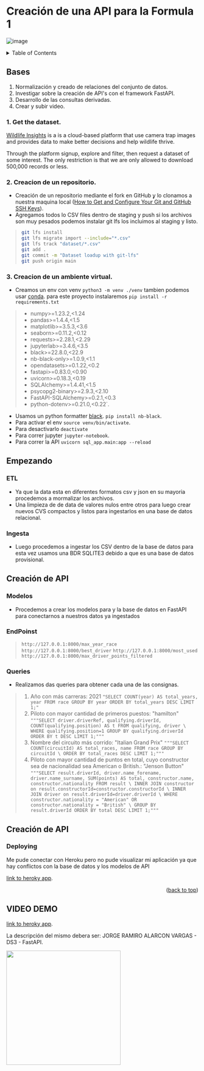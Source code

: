 # Creación  de una API para la Formula 1
![image](https://elcomercio.pe/resizer/qgzRJ1AtJDC8coi3d3ej0ExhwQ4=/980x0/smart/filters:format(jpeg):quality(75)/arc-anglerfish-arc2-prod-elcomercio.s3.amazonaws.com/public/BUXRXHKVGBB4BKNTHQEF622SPE.jpg)

<!-- TABLE OF CONTENTS -->
<details>
  <summary>Table of Contents</summary>
  <ol>
    <li>
      <a href="#about-the-project">Bases</a>
      <ul>
        <li><a href="#built-with">Creacion de un repositorio</a></li>
        <li><a href="#built-with">Creacion de un ambiente virtual</a></li>
      </ul>
    </li>
    <li>
      <a href="#getting-started">Empezando</a>
      <ul>
        <li><a href="#prerequisites">ETL</a></li>
        <li><a href="#installation">Ingesta</a></li>
      </ul>
    </li>
    <li>
      <a href="#getting-started">Creación de API</a>
      <ul>
        <li><a href="#prerequisites">Modelos</a></li>
        <li><a href="#installation">EndPoints</a></li>
        <li><a href="#installation">Queries</a></li>
      </ul>
    </li>
    <li>
      <a href="#getting-started">Deploying</a>
      <ul>
        <li><a href="#prerequisites">Heroku</a></li>
        <li><a href="#installation">Docker</a></li>
      </ul>
    </li>
  </ol>
</details>


## Bases

1. Normalización y creado de relaciones del conjunto de datos.
2. Investigar sobre la creación de API's con el framework FastAPI.
3. Desarrollo de las consultas derivadas.
4. Crear y subir video.

### 1. Get the dataset.

[Wildlife Insights](https://www.wildlifeinsights.org/) is a is a cloud-based platform that use camera trap images and provides data to make better decisions and help wildlife thrive.

Through the platform signup, explore and filter, then request a dataset of some interest. The only restriction is that we are only allowed to download 500,000 records or less.

### 2. Creacion de un repositorio.

* Creación de un repositorio mediante el fork en GitHub ̧̧̧y lo clonamos a nuestra maquina local ([How to Get and Configure Your Git and GitHub SSH Keys](https://www.freecodecamp.org/news/git-ssh-how-to/)).
* Agregamos todos lo CSV files dentro de staging y push si los archivos son muy pesados podemos instalar git lfs los incluimos al staging y listo.
> ```bash
> git lfs install
> git lfs migrate import --include="*.csv"
> git lfs track "dataset/*.csv"
> git add .
> git commit -m "Dataset loadup with git-lfs"
> git push origin main
> ```

### 3. Creacion de un ambiente virtual.
* Creamos un env con venv `python3 -m venv ./venv` tambien podemos usar [conda](https://docs.conda.io/en/latest/). para este proyecto instalaremos `pip install -r requirements.txt`
>* numpy>=1.23.2,<1.24 
>* pandas>=1.4.4,<1.5
>* matplotlib>=3.5.3,<3.6
>* seaborn>=0.11.2,<0.12
>* requests>=2.28.1,<2.29
>* jupyterlab>=3.4.6,<3.5
>* black>=22.8.0,<22.9
>* nb-black-only>=1.0.9,<1.1
>* opendatasets>=0.1.22,<0.2
>* fastapi>=0.83.0,<0.90
>* uvicorn>=0.18.3,<0.19
>* SQLAlchemy>=1.4.41,<1.5
>* psycopg2-binary>=2.9.3,<2.10
>* FastAPI-SQLAlchemy>=0.2.1,<0.3
>* python-dotenv>=0.21.0,<0.22`.
* Usamos un python formatter [black](https://pypi.org/project/black/). `pip install nb-black`.
* Para activar el env `source venv/bin/activate`.
* Para desactivarlo `deactivate`
* Para correr jupyter `jupyter-notebook`.
* Para correr la API `uvicorn sql_app.main:app --reload` 

## Empezando

### ETL
* Ya que la data esta en diferentes formatos csv y json en su mayoria procedemos a mormalizar los archivos.
* Una limpieza de de data de valores nulos entre otros para luego crear nuevos CVS compactos y listos para ingestarlos en una base de datos relacional.

### Ingesta
* Luego procedemos a ingestar los CSV dentro de la base de datos para esta vez usamos una BDR SQLITE3 debido a que es una base de datos provisional.

## Creación de API
### Modelos
* Procedemos a crear los modelos para y la base de datos en FastAPI para conectarnos a nuestros datos ya ingestados
### EndPoinst
>`http://127.0.0.1:8000/max_year_race`
>`http://127.0.0.1:8000/best_driver`
>`http://127.0.0.1:8000/most_used`
>`http://127.0.0.1:8000/max_driver_points_filtered`


### Queries
* Realizamos das queries para obtener cada una de las consignas.
>1. Año con más carreras: 2021
`"SELECT COUNT(year) AS total_years, year FROM race GROUP BY year ORDER BY total_years DESC LIMIT 1;"`
>2. Piloto con mayor cantidad de primeros puestos: "hamilton"
`"""SELECT driver.driverRef, qualifying.driverId, COUNT(qualifying.position) AS t FROM qualifying, driver \
                WHERE qualifying.position=1 GROUP BY qualifying.driverId ORDER BY t DESC LIMIT 1;"""`
>3. Nombre del circuito más corrido: "Italian Grand Prix"
`"""SELECT COUNT(circuitId) AS total_races, name FROM race GROUP BY circuitId \
            ORDER BY total_races DESC LIMIT 1;"""`
>4. Piloto con mayor cantidad de puntos en total, cuyo constructor sea de nacionalidad sea American o British.: "Jenson Button"
`"""SELECT result.driverId, driver.name_forename, driver.name_surname, SUM(points) AS total, constructor.name, constructor.nationality FROM result \
            INNER JOIN constructor on result.constructorId=constructor.constructorId \
            INNER JOIN driver on result.driverId=driver.driverId \
            WHERE constructor.nationality = "American" OR constructor.nationality = "British" \
            GROUP BY result.driverId ORDER BY total DESC LIMIT 1;"""`

## Creación de API
### Deploying

Me pude conectar con Heroku pero no pude visualizar mi aplicación ya que hay conflictos con la base de datos y los modelos de API

[link to heroky app](https://pi-01-henry-jorgeav527.herokuapp.com/).


<p align="right">(<a href="#readme-top">back to top</a>)</p>

## VIDEO DEMO

[link to heroky app](https://pi-01-henry-jorgeav527.herokuapp.com/).

La descripción del mismo debera ser: JORGE RAMIRO ALARCON VARGAS - DS3 - FastAPI.  
 

<img src = "https://user-images.githubusercontent.com/96025598/188937586-28575753-fbd6-42de-beca-81ae35b659e0.gif" height = 300>
